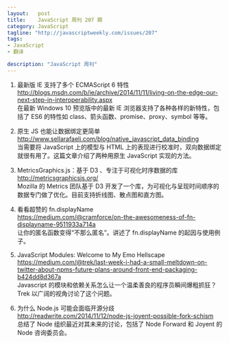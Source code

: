 ```yaml
--- 
layout:   post
title:    JavaScript 周刊 207 期
category: JavaScript
tagline: "http://javascriptweekly.com/issues/207"
tags: 
- JavaScript
- 翻译

description: "JavaScript 周刊"
---
```


1. 最新版 IE 支持了多个 ECMAScript 6 特性  
   <http://blogs.msdn.com/b/ie/archive/2014/11/11/living-on-the-edge-our-next-step-in-interoperability.aspx>  
   在最新 Windows 10 预览版中的最新 IE 浏览器支持了各种各样的新特性，包括了 ES6 的特性如 class、箭头函数、promise、proxy、symbol 等等。

1. 原生 JS 也能让数据绑定更简单  
   <http://www.sellarafaeli.com/blog/native_javascript_data_binding>  
   当需要将 JavaScript 上的模型与 HTML 上的表现进行校准时，双向数据绑定就很有用了。这篇文章介绍了两种用原生 JavaScript 实现的方法。

1. MetricsGraphics.js：基于 D3 、专注于可视化时序数据的库  
   <http://metricsgraphicsjs.org/>  
   Mozilla 的 Metrics 团队基于 D3 开发了一个库，为可视化与呈现时间顺序的数据专门做了优化。目前支持折线图、散点图和直方图。

1. 看看超赞的 fn.displayName  
   <https://medium.com/@cramforce/on-the-awesomeness-of-fn-displayname-9511933a714a>  
   让你的匿名函数变得“不那么匿名”。讲述了 fn.displayName 的起因与使用例子。

1. JavaScript Modules: Welcome to My Emo Hellscape  
   <https://medium.com/@trek/last-week-i-had-a-small-meltdown-on-twitter-about-npms-future-plans-around-front-end-packaging-b424dd8d367a>  
   Javascript 的模块和依赖关系怎么让一个温柔善良的程序员瞬间爆粗抓狂？Trek 以广阔的视角讨论了这个问题。

1. 为什么 Node.js 可能会面临开源分歧  
   <http://readwrite.com/2014/11/12/node-js-joyent-possible-fork-schism>  
   总结了 Node 组织最近对其未来的讨论，包括了 Node Forward 和 Joyent 的 Node 咨询委员会。